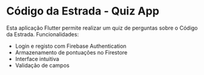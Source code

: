 # Código da Estrada - Quiz App

Esta aplicação Flutter permite realizar um quiz de perguntas sobre o Código da Estrada.
Funcionalidades:
- Login e registo com Firebase Authentication
- Armazenamento de pontuações no Firestore
- Interface intuitiva
- Validação de campos
